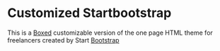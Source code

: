 # Customized Startbootstrap
This is a [Boxed](http://websemantics.github.io/boxed) customizable version of the one page HTML theme for freelancers created by Start [Bootstrap](https://github.com/IronSummitMedia/startbootstrap-freelancer)
